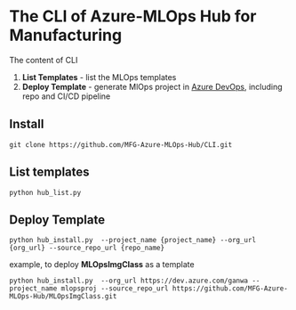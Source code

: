 # The CLI of Azure-MLOps Hub for Manufacturing

The content of CLI
1. **List Templates** - list the MLOps templates
2. **Deploy Template** - generate MlOps project in [Azure DevOps](http://dev.azure.com), including repo and CI/CD pipeline

## Install

``` shell
git clone https://github.com/MFG-Azure-MLOps-Hub/CLI.git
```

## List templates

```
python hub_list.py
```

## Deploy Template

```
python hub_install.py  --project_name {project_name} --org_url {org_url} --source_repo_url {repo_name}
```
example, to deploy **MLOpsImgClass** as a template

```
python hub_install.py  --org_url https://dev.azure.com/ganwa --project_name mlopsproj --source_repo_url https://github.com/MFG-Azure-MLOps-Hub/MLOpsImgClass.git
```
